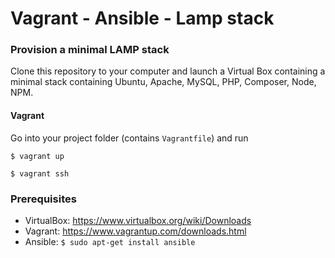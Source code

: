 # Vagrant - Ansible - Lamp stack

### Provision a minimal LAMP stack
Clone this repository to your computer and launch a Virtual Box containing a minimal stack containing Ubuntu, Apache, MySQL, PHP, Composer, Node, NPM.

#### Vagrant
Go into your project folder (contains `Vagrantfile`) and run

`$ vagrant up`

`$ vagrant ssh`

### Prerequisites
* VirtualBox: https://www.virtualbox.org/wiki/Downloads
* Vagrant: https://www.vagrantup.com/downloads.html
* Ansible: `$ sudo apt-get install ansible`

